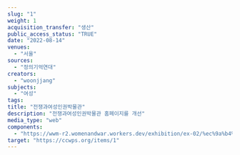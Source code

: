 ```yaml
---
slug: "1"
weight: 1
acquisition_transfer: "생산"
public_access_status: "TRUE"
date: "2022-08-14"
venues: 
  - "서울"
sources: 
  - "정의기억연대"
creators: 
  - "woonjjang"
subjects: 
  - "여성"
tags:
title: "전쟁과여성인권박물관"
description: "전쟁과여성인권박물관 홈페이지를 개선"
media_type: "web"
components: 
  - "https://wwm-r2.womenandwar.workers.dev/exhibition/ex-02/%ec%9a%b4%eb%8f%99%ec%82%ac%ea%b4%80/%ec%b9%a8%eb%ac%b5%ec%9d%84%ea%b9%a8%ed%8a%b8%eb%a6%ac%eb%8b%a4/%ec%b2%ab%ec%88%98%ec%9a%94%ec%a7%91%ed%9a%8c%20%ec%82%ac%eb%b3%b8.jpg"
target: "https://ccwps.org/items/1"
---
```

